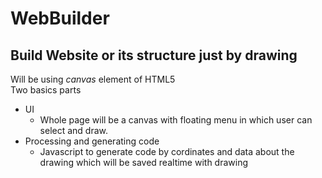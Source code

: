 # WebBuilder <br>
## Build Website or its structure just by drawing <br>
Will be using _canvas_ element of HTML5 <br>
Two basics parts
  * UI
    * Whole page will be a canvas with floating menu in which user can select and draw.
  * Processing and generating code
    * Javascript to generate code by cordinates and data about the drawing which will be saved realtime with drawing
